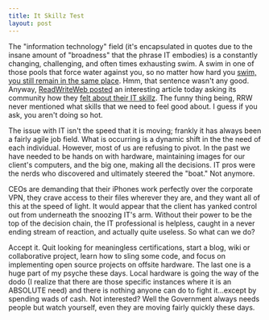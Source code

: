 ```yaml
---
title: It Skillz Test
layout: post
---
```


The "information technology" field (it's encapsulated in quotes due to the insane amount of "broadness" that the phrase IT embodies) is a constantly changing, challenging, and often times exhausting swim. A swim in one of those pools that force water against you, so no matter how hard you [swim, you still remain in the same place](http://www.survivaltrainingpool.com/). Hmm, that sentence wasn't any good. Anyway, [ReadWriteWeb posted](#) an interesting article today asking its community how they [felt about their IT skillz](http://www.readwriteweb.com/enterprise/2011/05/it-poll-how-do-you-feel-about.php). The funny thing being, RRW never mentioned what skills that we need to feel good about. I guess if you ask, you aren't doing so hot.

The issue with IT isn't the speed that it is moving; frankly it has always been a fairly agile job field. What is occurring is a dynamic shift in the the need of each individual. However, most of us are refusing to pivot. In the past we have needed to be hands on with hardware, maintaining images for our client's computers, and the big one, making all the decisions. IT pros were the nerds who discovered and ultimately steered the "boat." Not anymore.

CEOs are demanding that their iPhones work perfectly over the corporate VPN, they crave access to their files wherever they are, and they want all of this at the speed of light. It would appear that the client has yanked control out from underneath the snoozing IT's arm. Without their power to be the top of the decision chain, the IT professional is helpless, caught in a never ending stream of reaction, and actually quite useless. So what can we do?

Accept it. Quit looking for meaningless certifications, start a blog, wiki or collaborative project, learn how to sling some code, and focus on implementing open source projects on offsite hardware. The last one is a huge part of my psyche these days. Local hardware is going the way of the dodo (I realize that there are those specific instances where it is an ABSOLUTE need) and there is nothing anyone can do to fight it...except by spending wads of cash. Not interested? Well the Government always needs people but watch yourself, even they are moving fairly quickly these days.
